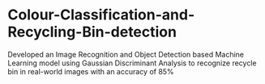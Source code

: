 # Colour-Classification-and-Recycling-Bin-detection
Developed an Image Recognition and Object Detection based Machine Learning model using Gaussian Discriminant Analysis to recognize recycle bin in real-world images with an accuracy of 85%

